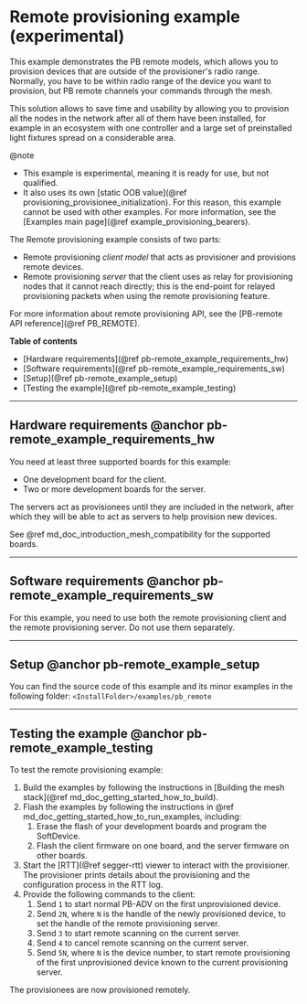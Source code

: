 # Remote provisioning example (experimental)

This example demonstrates the PB remote models, which allows you to provision devices
that are outside of the provisioner's radio range. Normally, you have to be within radio range
of the device you want to provision, but PB remote channels your commands through the mesh.

This solution allows to save time and usability by allowing you to provision all the nodes
in the network after all of them have been installed, for example in an ecosystem with one
controller and a large set of preinstalled light fixtures spread on a considerable area.

@note
- This example is experimental, meaning it is ready for use, but not qualified.
- It also uses its own [static OOB value](@ref provisioning_provisionee_initialization).
For this reason, this example cannot be used with other examples.
For more information, see the [Examples main page](@ref example_provisioning_bearers).

The Remote provisioning example consists of two parts:
- Remote provisioning _client model_ that acts as provisioner and provisions remote devices.
- Remote provisioning _server_ that the client uses as relay for provisioning nodes that it
cannot reach directly; this is the end-point for relayed provisioning packets when
using the remote provisioning feature.

For more information about remote provisioning API, see the [PB-remote API reference](@ref PB_REMOTE).

**Table of contents**
- [Hardware requirements](@ref pb-remote_example_requirements_hw)
- [Software requirements](@ref pb-remote_example_requirements_sw)
- [Setup](@ref pb-remote_example_setup)
- [Testing the example](@ref pb-remote_example_testing)


---

## Hardware requirements @anchor pb-remote_example_requirements_hw

You need at least three supported boards for this example:
- One development board for the client.
- Two or more development boards for the server.

The servers act as provisionees until they are included in the network, after which they will be able
to act as servers to help provision new devices.

See @ref md_doc_introduction_mesh_compatibility for the supported boards.

---

## Software requirements @anchor pb-remote_example_requirements_sw

For this example, you need to use both the remote provisioning client and the remote provisioning server.
Do not use them separately.

---

## Setup @anchor pb-remote_example_setup

You can find the source code of this example and its minor examples in the following folder:
`<InstallFolder>/examples/pb_remote`


---

## Testing the example @anchor pb-remote_example_testing

To test the remote provisioning example:
1. Build the examples by following the instructions in [Building the mesh stack](@ref md_doc_getting_started_how_to_build).
2. Flash the examples by following the instructions in @ref md_doc_getting_started_how_to_run_examples,
including:
    1. Erase the flash of your development boards and program the SoftDevice.
    2. Flash the client firmware on one board, and the server firmware on other boards.
3. Start the [RTT](@ref segger-rtt) viewer to interact with the provisioner. The provisioner prints
details about the provisioning and the configuration process in the RTT log.
4. Provide the following commands to the client:
    1. Send `1` to start normal PB-ADV on the first unprovisioned device.
    2. Send `2N`, where `N` is the handle of the newly provisioned device, to set the handle
    of the remote provisioning server.
    3. Send `3` to start remote scanning on the current server.
    4. Send `4` to cancel remote scanning on the current server.
    5. Send `5N`, where `N` is the device number, to start remote provisioning
    of the first unprovisioned device known to the current provisioning server.

The provisionees are now provisioned remotely.